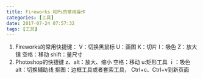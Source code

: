 ```yaml
---
title: Fireworks 和Ps的常用操作
categories: [工具]
date: 2017-07-24 07:57:32
tags: [工具]
---
```


1. Fireworks的常用快捷键： 
V：切换黑鼠标 
U：画图 
K：切片 
I：吸色 
Z：放大镜 
空格：移动 
shift：量尺寸 
2. Photoshop的快捷键 
z、alt：放大、缩小 
空格：移动 
u:矩形工具 
ｉ：吸色 
alt：切换辅助线 抠图：边框工具或者套索工具，
Ctrl+c、Ctrl+v到新页面 